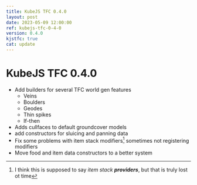 ```yaml
---
title: KubeJS TFC 0.4.0
layout: post
date: 2023-05-09 12:00:00
ref: kubejs-tfc-0-4-0
version: 0.4.0
kjstfc: true
cat: update
---
```


# KubeJS TFC 0.4.0

- Add builders for several TFC world gen features
    - Veins
    - Boulders
    - Geodes
    - Thin spikes
    - If-then
- Adds cullfaces to default groundcover models
- add constructors for sluicing and panning data
- Fix some problems with item stack modifiers[^1] sometimes not registering modifiers
- Move food and item data constructors to a better system

[^1]: I think this is supposed to say _item stack **providers**_, but that is truly lost ot time
